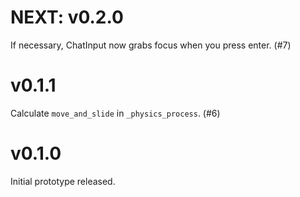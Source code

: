 # NEXT: v0.2.0

If necessary, ChatInput now grabs focus when you press enter.  (#7)

# v0.1.1

Calculate `move_and_slide` in `_physics_process`. (#6)

# v0.1.0

Initial prototype released.
